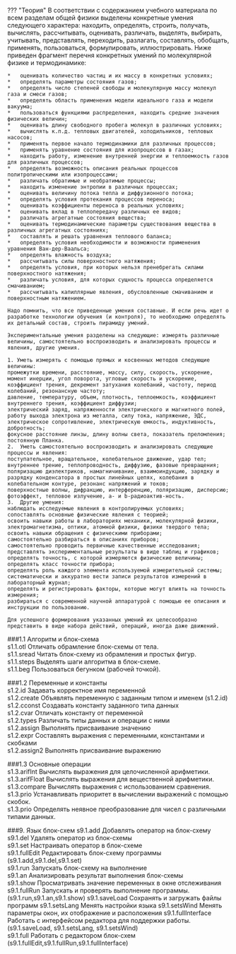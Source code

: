 ??? "Теория"
	В соответствии с содержанием учебного материала по всем разделам общей физики выделены конкретные умения следующего характера: находить, определять, строить, получать, вычислять, рассчитывать, оценивать, различать, выделять, выбирать, учитывать, представлять, переходить, разлагать, составлять, обобщать, применять, пользоваться, формулировать, иллюстрировать. 
	Ниже приведен фрагмент перечня конкретных умений по молекулярной физике и термодинамике:

	*	оценивать количество частиц и их массу в конкретных условиях;
	*	определять параметры состояния газов;
	*	определять число степеней свободы и молекулярную массу молекул газа и смеси газов;
	*	определять область применения модели идеального газа и модели вакуума;
	*	пользоваться функциями распределения, находить средние значения физических величин;
	*	оценивать длину свободного пробега молекул в различных условиях;
	*	вычислять к.п.д. тепловых двигателей, холодильников, тепловых насосов;
	*	применять первое начало термодинамики для различных процессов;
	*	применять уравнение состояния для изопроцессов в газах;
	*	находить работу, изменение внутренней энергии и теплоемкость газов для различных процессов;
	*	определять возможность описания реальных процессов политропическими или изопроцессами;
	*	различать обратимые и необратимые процессы;
	*	находить изменение энтропии в различных процессах;
	*	оценивать величину потока тепла и диффузионного потока;
	*	определять условия протекания процессов переноса;
	*	оценивать коэффициенты переноса в реальных условиях;
	*	оценивать вклад в теплопередачу различных ее видов;
	*	различать агрегатные состояния вещества;
	*	оценивать термодинамические параметры существования вещества в различных агрегатных состояниях;
	*	составлять и решать уравнения теплового баланса;
	*	определять условия необходимости и возможности применения уравнения Ван-дер-Ваальса;
	*	определять влажность воздуха;
	*	рассчитывать силы поверхностного натяжения;
	*	определять условия, при которых нельзя пренебрегать силами поверхностного натяжения;
	*	различать условия, для которых сущность процесса определяется смачиванием;
	*	рассчитывать капиллярные явления, обусловленные смачиванием и поверхностным натяжением.

	Надо помнить, что все приведенные умения составные. И если речь идет о разработке технологии обучения (и контроля), то необходимо определять их детальный состав, строить пирамиду умений.

	Экспериментальные умения разделены на следующие: измерять различные величины, самостоятельно воспроизводить и анализировать процессы и явления, другие умения.
	
	1. Уметь измерять с помощью прямых и косвенных методов следующие величины:
	промежутки времени, расстояние, массу, силу, скорость, ускорение, момент инерции, угол поворота, угловые скорость и ускорение, коэффициент трения, декремент затухания колебаний, частоту, период колебаний, резонансную частоту;
	давление, температуру, объем, плотность, теплоемкость, коэффициент внутреннего трения, коэффициент диффузии;
	электрический заряд, напряженности электрического и магнитного полей, работу выхода электрона из металла, силу тока, напряжение, ЭДС, электрическое сопротивление, электрическую емкость, индуктивность, добротность;
	фокусное расстояние линзы, длину волны света, показатель преломления;
	постоянную Планка.
	2.	Уметь самостоятельно воспроизводить и анализировать следующие процессы и явления:
	поступательное, вращательное, колебательное движение, удар тел;
	внутреннее трение, теплопроводность, диффузию, фазовые превращения;
	поляризацию диэлектриков, намагничивание, взаимоиндукцию, зарядку и разрядку конденсатора в простых линейных цепях, колебания в колебательном контуре, резонанс напряжений и токов;
	поверхностные волны, дифракцию, интерференцию, поляризацию, дисперсию;
	фотоэффект, тепловое излучение, а- и b-радиоактив-ность.
	3.	Другие умения:
	наблюдать исследуемые явления в контролируемых условиях;
	сопоставлять основные физические явления с теорией;
	освоить навыки работы в лабораториях механики, молекулярной физики, электромагнетизма, оптики, атомной физики, физики твердого тела;
	освоить навыки обращения с физическими приборами;
	самостоятельно разбираться в описаниях приборов;
	самостоятельно проводить первичные качественные исследования;
	представлять экспериментальные результаты в виде таблиц и графиков;
	определять точность, с которой измеряются физические величины;
	определять класс точности прибора;
	определять роль каждого элемента используемой измерительной системы;
	систематически и аккуратно вести записи результатов измерений в лабораторный журнал;
	определять и регистрировать факторы, которые могут влиять на точность измерения;
	разбираться с современной научной аппаратурой с помощью ее описания и инструкции по пользованию.
	
	Для успешного формирования указанных умений их целесообразно представить в виде набора действий, операций, иногда даже движений.

###1.1 Алгоритм и блок-схема   
s1.1.otl Отличать обрамление блок-схемы от тела.   
s1.1.sread Читать блок-схему из обрамления и простых фигур.   
s1.1.steps Выделять шаги алгоритма в блок-схеме.   
s1.1.beg Пользоваться бегунком (рабочей точкой).   

###1.2 Переменные и константы    
s1.2.id Задавать корректное имя переменной    
s1.2.create Объявлять переменную с заданным типом и именем (s1.2.id)     
s1.2.cconst Создавать константу заданного типа данных     
s1.2.cvar Отличать константу от переменной     
s1.2.types Различать типы данных и операции с ними    
s1.2.assign Выполнять присваивание значению    
s1.2.expr   Составлять выражения с переменными, константами и скобками    
s1.2.assign2 Выполнять присваивание выражению    

###1.3 Основные операции  
s1.3.arifInt  Вычислять выражения для целочисленной арифметики.        
s1.3.arifFloat  Вычислять выражения для вещественной арифметики.      
s1.3.compare Вычислять выражения с использованием сравнения.    
s1.3.prio Устанавливать приоритет в вычислении выражений с помощью скобок.    
s1.3.prio Определять неявное преобразование для чисел с различными типами данных.    

###9. Язык блок-схем
s9.1.add  Добавлять оператор на блок-схему    
s9.1.del  Удалять оператор из блок-схемы    
s9.1.set  Настраивать оператор в блок-схеме    
s9.1.fullEdit Редактировать блок-схему программы (s9.1.add,s9.1.del,s9.1.set)   
s9.1.run  Запускать блок-схему на выполнение    
s9.1.an   Анализировать результат выполнения блок-схемы    
s9.1.show  Просматривать значение переменных в окне отслеживания    
s9.1.fullRun Запускать и проверять выполнение программы. (s9.1.run,s9.1.an,s9.1.show) 
s9.1.saveLoad Сохранять и загружать файлы программ
s9.1.setsLang Менять настройки языка
s9.1.setsWind Менять параметры окон, их отображение и расположения
s9.1.fullInterface Работать с интерфейсом редактора для поддержки работы. (s9.1.saveLoad, s9.1.setsLang, s9.1.setsWind)    
s9.1.full Работать с редактором блок-схем (s9.1.fullEdit,s9.1.fullRun,s9.1.fullInterface)    